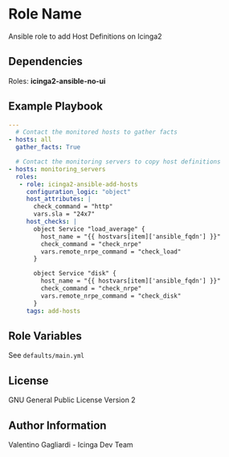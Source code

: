 Role Name
========

Ansible role to add Host Definitions on Icinga2

Dependencies
------------

Roles: **icinga2-ansible-no-ui**

Example Playbook
-------------------------

```yaml
---
  # Contact the monitored hosts to gather facts
- hosts: all
  gather_facts: True

  # Contact the monitoring servers to copy host definitions
- hosts: monitoring_servers
  roles:
   - role: icinga2-ansible-add-hosts
     configuration_logic: "object"
     host_attributes: |
       check_command = "http"
       vars.sla = "24x7"
     host_checks: |
       object Service "load_average" {
         host_name = "{{ hostvars[item]['ansible_fqdn'] }}"
         check_command = "check_nrpe"
         vars.remote_nrpe_command = "check_load"
       }

       object Service "disk" {
         host_name = "{{ hostvars[item]['ansible_fqdn'] }}"
         check_command = "check_nrpe"
         vars.remote_nrpe_command = "check_disk"
       }
     tags: add-hosts

```

Role Variables
--------------

See `defaults/main.yml`

License
-------

GNU General Public License Version 2

Author Information
------------------

Valentino Gagliardi - Icinga Dev Team
